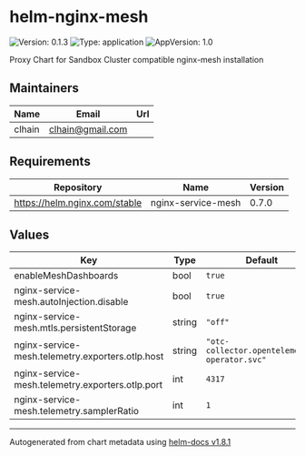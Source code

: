 # helm-nginx-mesh

![Version: 0.1.3](https://img.shields.io/badge/Version-0.1.3-informational?style=flat-square) ![Type: application](https://img.shields.io/badge/Type-application-informational?style=flat-square) ![AppVersion: 1.0](https://img.shields.io/badge/AppVersion-1.0-informational?style=flat-square)

Proxy Chart for Sandbox Cluster compatible nginx-mesh installation

## Maintainers

| Name | Email | Url |
| ---- | ------ | --- |
| clhain | <clhain@gmail.com> |  |

## Requirements

| Repository | Name | Version |
|------------|------|---------|
| https://helm.nginx.com/stable | nginx-service-mesh | 0.7.0 |

## Values

| Key | Type | Default | Description |
|-----|------|---------|-------------|
| enableMeshDashboards | bool | `true` |  |
| nginx-service-mesh.autoInjection.disable | bool | `true` |  |
| nginx-service-mesh.mtls.persistentStorage | string | `"off"` |  |
| nginx-service-mesh.telemetry.exporters.otlp.host | string | `"otc-collector.opentelemetry-operator.svc"` |  |
| nginx-service-mesh.telemetry.exporters.otlp.port | int | `4317` |  |
| nginx-service-mesh.telemetry.samplerRatio | int | `1` |  |

----------------------------------------------
Autogenerated from chart metadata using [helm-docs v1.8.1](https://github.com/norwoodj/helm-docs/releases/v1.8.1)
